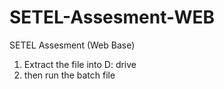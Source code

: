 # SETEL-Assesment-WEB
SETEL Assesment (Web Base)


1) Extract the file into D: drive 
2) then run the batch file
